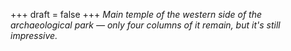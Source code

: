 
+++
draft = false
+++
_Main temple of the western side of the archaeological park &mdash; only four columns of it remain, but it's still impressive._
